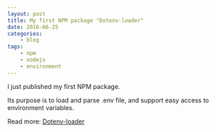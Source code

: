 ```yaml
---
layout: post
title: My first NPM package "Dotenv-loader"
date: 2016-06-25
categories:
    - blog
tags:
    - npm
    - nodejs
    - environment
---
```


I just published my first NPM package.

Its purpose is to load and parse .env file, and support easy access to environment variables.

Read more: <a href="/npm/dotenv-loader" class="postEvent">Dotenv-loader</a>

